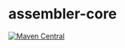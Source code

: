 # assembler-core

[![Maven Central](https://maven-badges.herokuapp.com/maven-central/io.github.pellse/assembler-core/badge.svg)](https://maven-badges.herokuapp.com/maven-central/io.github.pellse/assembler-core)
